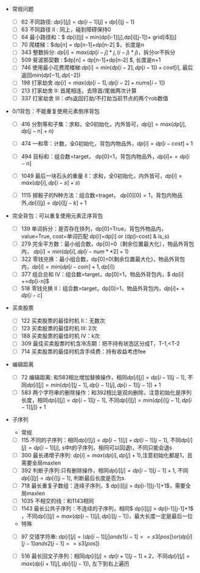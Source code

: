 - 常规问题

  - [ ] 62 不同路径: $dp[i][j] = dp[i-1][j] + dp[i][j-1]$
  - [ ] 63 不同路径 II : 同上，碰到障碍保持0
  - [ ] 64 最小路径和：$ dp[i][j] = min(dp[i-1][j],dp[i][j-1])+ grid[i$][j]
  - [ ] 70 爬楼梯：$dp[n] = dp[n-1]+dp[n-2] $，长度是n
  - [ ] 343 整数拆分: $dp[i] = max(dp[i-j]*j, (i-j)*j)$，拆分or不拆分
  - [ ] 509 斐波那契数 : $dp[n] = dp[n-1]+dp[n-2] $, 长度是n+1 
  - [ ] 746 使用最小花费爬楼梯:$dp[i] = min(dp[i-2], dp[i-1]) + cost[i]$, 最后返回$min(dp[-1],dp[-2])$
  - [ ] 198 打家劫舍 $dp[i] = max(dp[i-1], dp[i-2]+nums[i-1])$
  - [ ] 213 打家劫舍 II: 首尾相连，去除首/尾做两次计算
  - [ ] 337 打家劫舍 III：dfs返回打劫/不打劫当前节点的两个rob数值

- 0/1背包：不能重复使用元素倒序背包

  - [ ] 416 分割等和子集：求和，全0初始化，内外皆可，$dp[j] = max(dp[j], dp[j-n]+n)$

  - [ ] 474 一和零：计数，全0初始化，背包内物品外，$dp[i]=dp[i-cost]+1$

  - [ ] 494 目标和：组合数=target， dp[0]=1，背包内物品外，$dp[i]+=dp[i-n]$

  - [ ] 1049 最后一块石头的重量 II：求和，全0初始化，内外皆可，$dp[i] = max(dp[i], dp[i-s]+s)$

  - [ ] 1115 掷骰子的N种方法：组合数=traget， $dp[0][0]=1$，背包内物品外,$dp[i][j] = dp[i][j-k] + 1$


- 完全背包：可以重复使用元素正序背包

  - [ ] 139 单词拆分：是否存在排列，dp[0]=True，背包外物品内，value=True, cost=单词匹配 dp[i]=dp[i] or (dp[i-cost] & is_s)
  - [ ] 279 完全平方数：最小组合数，dp[0]=0（剩余位置最大化），物品外背包内， $dp[i] = min(dp[i], dp[i-num**2]+1)$
  - [ ] 322 零钱兑换：最小组合数，dp[0]=0(剩余位置最大化)，物品外背包内，$dp[i] = min(dp[i-coin]+1, dp[i])$
  - [ ] 377 组合总和 Ⅳ：组合数=target，dp[0]=1，物品外背包内，$ dp[i] +=dp[i-n]$
  - [ ] 518 零钱兑换 II：组合数=target，dp[0]=1，物品外背包内，$dp[i] +=dp[i-c]$

- 买卖股票

  - [ ] 122 买卖股票的最佳时机 II：无数次
  - [ ] 123 买卖股票的最佳时机 III: 2次
  - [ ] 188 买卖股票的最佳时机 IV：k次
  - [ ] 309 最佳买卖股票时机含冷冻期：把不持有状态区分成T，T-1,<T-2
  - [ ] 714 买卖股票的最佳时机含手续费：持有收益考虑fee

- 编辑距离

  - [ ] 72 编辑距离: 和583相比增加替换操作，相同$dp[i][j]=dp[i-1][j-1]$, 不同$dp[i][j] = min(dp[i][j-1],dp[i-1][j],dp[i-1][j-1])+1$
  - [ ] 583 两个字符串的删除操作：和392相比是双向删除，注意初始化是序列长度，相同$dp[i][j]=dp[i-1][j-1]$, 不同$dp[i][j] = min(dp[i][j-1],dp[i-1][j])+1$

- 子序列

  - 常规
  - [ ] 115 不同的子序列：相同$dp[i][j] = dp[i-1][j] + dp[i-1][j-1]$, 不同$dp[i][j] = dp[i-1][j]$, s中t的子序列，相同可以回退t，不同只能会退s
  - [ ] 300 最长递增子序列: $dp[i] = max(dp[i], dp[j]+1)$,注意初始化都是1，且需要全局maxlen
  - [ ] 392 判断子序列:只有删除操作，相同$dp[i][j] =dp[i-1][j-1]+1$, 不同$dp[i][j] = dp[i][j-1]$, 判断最后长度是否为s
  - [ ] 718 最长重复子数组：连续子序列，$ dp[i][j] = dp[i-1][j-1]+1$，需要全局maxlen
  - [ ] 1035 不相交的线：和1143相同
  - [ ] 1143 最长公共子序列：不连续的子序列，相同$ dp[i][j] = dp[i-1][j-1]+1$ ，不同$dp[i][j] = max(dp[i-1][j], dp[i][j-1])$，最大长度一定是最后一位

  - 特殊
  - [ ] 97 交错字符串: $dp[i][j] = (dp[i-1][j] and s1[i-1]==s3[pos]) or (dp[i][j-1] and s2[j-1]==s3[pos])$
  - [ ] 516 最长回文子序列：相同$dp[i][j]=dp[i+1][j-1]+2$，不同$dp[i][j] = max(dp[i+1][j], dp[i][j-1])$, 左下到右上遍历

  

